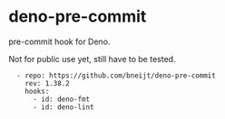 # deno-pre-commit

pre-commit hook for Deno.

Not for public use yet, still have to be tested.

```
  - repo: https://github.com/bneijt/deno-pre-commit
    rev: 1.38.2
    hooks:
      - id: deno-fmt
      - id: deno-lint
```
